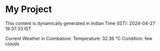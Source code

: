 # My Project

This content is dynamically generated in Indian Time (IST): 2024-04-27 19:37:33 IST


Current Weather in Coimbatore:
Temperature: 32.36 °C
Condition: few clouds
